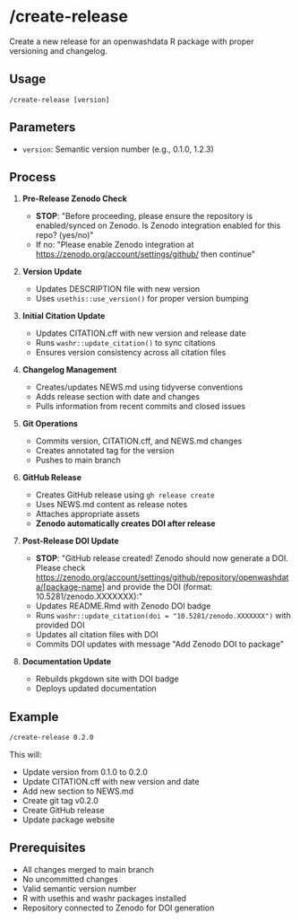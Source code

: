 # /create-release

Create a new release for an openwashdata R package with proper versioning and changelog.

## Usage

```
/create-release [version]
```

## Parameters

- `version`: Semantic version number (e.g., 0.1.0, 1.2.3)

## Process

1. **Pre-Release Zenodo Check**
   - **STOP**: "Before proceeding, please ensure the repository is enabled/synced on Zenodo. Is Zenodo integration enabled for this repo? (yes/no)"
   - If no: "Please enable Zenodo integration at https://zenodo.org/account/settings/github/ then continue"

2. **Version Update**
   - Updates DESCRIPTION file with new version
   - Uses `usethis::use_version()` for proper version bumping

3. **Initial Citation Update**
   - Updates CITATION.cff with new version and release date
   - Runs `washr::update_citation()` to sync citations
   - Ensures version consistency across all citation files

4. **Changelog Management**
   - Creates/updates NEWS.md using tidyverse conventions
   - Adds release section with date and changes
   - Pulls information from recent commits and closed issues

5. **Git Operations**
   - Commits version, CITATION.cff, and NEWS.md changes
   - Creates annotated tag for the version
   - Pushes to main branch

6. **GitHub Release**
   - Creates GitHub release using `gh release create`
   - Uses NEWS.md content as release notes
   - Attaches appropriate assets
   - **Zenodo automatically creates DOI after release**

7. **Post-Release DOI Update**
   - **STOP**: "GitHub release created! Zenodo should now generate a DOI. Please check https://zenodo.org/account/settings/github/repository/openwashdata/[package-name] and provide the DOI (format: 10.5281/zenodo.XXXXXXX):"
   - Updates README.Rmd with Zenodo DOI badge
   - Runs `washr::update_citation(doi = "10.5281/zenodo.XXXXXXX")` with provided DOI
   - Updates all citation files with DOI
   - Commits DOI updates with message "Add Zenodo DOI to package"

8. **Documentation Update**
   - Rebuilds pkgdown site with DOI badge
   - Deploys updated documentation

## Example

```bash
/create-release 0.2.0
```

This will:
- Update version from 0.1.0 to 0.2.0
- Update CITATION.cff with new version and date
- Add new section to NEWS.md
- Create git tag v0.2.0
- Create GitHub release
- Update package website

## Prerequisites

- All changes merged to main branch
- No uncommitted changes
- Valid semantic version number
- R with usethis and washr packages installed
- Repository connected to Zenodo for DOI generation